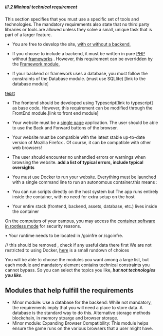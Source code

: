 ##### III.2 Minimal technical requirement

This section specifies that you must use a specific set of tools and technologies.
The mandatory requirements also state that no third party libraries or tools are allowed
unless they solve a small, unique task that is part of a larger feature.

- You are free to develop the site, [with or without a backend.](with_without_backend.md)

- If you choose to include a backend, it must be written in pure <a href="Definitions.md#php " title=" general-purpose scripting language geared towards web development">PHP</a>  without <a href="Definitions.md#framework " title=" used by software developers to implement the standard structure of application software">frameworks</a>
. However, this requirement can be overridden by the [Framework
module.](web_modules.md)

- If your backend or framework uses a database, you must follow the constraints
of the Database module. (must use SQLlite) [link to the database module]

 <a href="Definitions.md#Minor_module:_Use_a_database_for_the_backend_-and_more. " title=" general-purpose scripting language geared towards web development">tesst</a>

- The frontend should be developed using Typescript[link to typescript] as base code. However, this
requirement can be modified through the FrontEnd module.[link to front end module]

- Your website must be a [single page](https://en.wikipedia.org/wiki/Single-page_application) application. The user should be able to use the Back and Forward buttons of the browser.

- Your website must be compatible with the latest stable up-to-date version of
Mozilla Firefox . Of course, it can be compatible with other web browsers!

- The user should encounter no unhandled errors or warnings when browsing the
website. **add a list of typical errors, include typical oversights**

- You must use Docker to run your website. Everything must be launched with a
single command line to run an autonomous container.this means :
- You can run scripts directly on the host system but The app runs entirely inside the container, with no need for extra setup on the host
- Your entire stack (frontend, backend, assets, database, etc.) lives inside the container

On the computers of your campus, you may access the [container
software in rootless mode](choosing_rootles.md) for security reasons.

• Your runtime needs to be located in /goinfre or /sgoinfre.

// this should be removed , check if any useful data there first We are not restricted to using Docker, [here](container_technologies.md) is a small rundown of choices

 You will be able to choose the modules you want among a large list, but each module and mandatory element contains technical constraints you cannot bypass. So you can select the topics you like, ***but not technologies you like***.

## Modules that help fulfill the requirements
- Minor module: Use a database for the backend: While not mandatory, the requirements imply that you will need a place to store data. A database is the standard way to do this. Alternative storage methods blockchain, in memory stoarge and browser storage. 
- Minor module: Expanding Browser Compatibility: This module helps ensure the game runs on the various browsers that a user might have.


